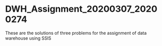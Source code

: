# DWH_Assignment_20200307_20200274
These are the solutions of three problems for the assignment of data warehouse using SSIS
